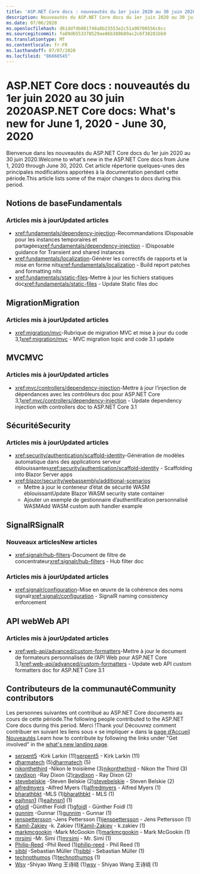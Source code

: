```yaml
---
title: 'ASP.NET Core docs : nouveautés du 1er juin 2020 au 30 juin 2020'
description: Nouveautés du ASP.NET Core docs du 1er juin 2020 au 30 juin 2020.
ms.date: 07/06/2020
ms.openlocfilehash: d61ddf4b081748a8b23553e2c51a90700556c6cc
ms.sourcegitcommit: fa89d6553378529ae86b388689ac2c6f38281bb9
ms.translationtype: MT
ms.contentlocale: fr-FR
ms.lasthandoff: 07/07/2020
ms.locfileid: "86060545"
---
```

# <a name="aspnet-core-docs-whats-new-for-june-1-2020---june-30-2020"></a><span data-ttu-id="da325-103">ASP.NET Core docs : nouveautés du 1er juin 2020 au 30 juin 2020</span><span class="sxs-lookup"><span data-stu-id="da325-103">ASP.NET Core docs: What's new for June 1, 2020 - June 30, 2020</span></span>

<span data-ttu-id="da325-104">Bienvenue dans les nouveautés du ASP.NET Core docs du 1er juin 2020 au 30 juin 2020.</span><span class="sxs-lookup"><span data-stu-id="da325-104">Welcome to what's new in the ASP.NET Core docs from June 1, 2020 through June 30, 2020.</span></span> <span data-ttu-id="da325-105">Cet article répertorie quelques-unes des principales modifications apportées à la documentation pendant cette période.</span><span class="sxs-lookup"><span data-stu-id="da325-105">This article lists some of the major changes to docs during this period.</span></span>

## <a name="fundamentals"></a><span data-ttu-id="da325-106">Notions de base</span><span class="sxs-lookup"><span data-stu-id="da325-106">Fundamentals</span></span>

### <a name="updated-articles"></a><span data-ttu-id="da325-107">Articles mis à jour</span><span class="sxs-lookup"><span data-stu-id="da325-107">Updated articles</span></span>

- <span data-ttu-id="da325-108"><xref:fundamentals/dependency-injection>-Recommandations IDisposable pour les instances temporaires et partagées</span><span class="sxs-lookup"><span data-stu-id="da325-108"><xref:fundamentals/dependency-injection> - IDisposable guidance for Transient and shared instances</span></span>
- <span data-ttu-id="da325-109"><xref:fundamentals/localization>-Générer les correctifs de rapports et la mise en forme nits</span><span class="sxs-lookup"><span data-stu-id="da325-109"><xref:fundamentals/localization> - Build report patches and formatting nits</span></span>
- <span data-ttu-id="da325-110"><xref:fundamentals/static-files>-Mettre à jour les fichiers statiques doc</span><span class="sxs-lookup"><span data-stu-id="da325-110"><xref:fundamentals/static-files> - Update Static files doc</span></span>

## <a name="migration"></a><span data-ttu-id="da325-111">Migration</span><span class="sxs-lookup"><span data-stu-id="da325-111">Migration</span></span>

### <a name="updated-articles"></a><span data-ttu-id="da325-112">Articles mis à jour</span><span class="sxs-lookup"><span data-stu-id="da325-112">Updated articles</span></span>

- <span data-ttu-id="da325-113"><xref:migration/mvc>-Rubrique de migration MVC et mise à jour du code 3,1</span><span class="sxs-lookup"><span data-stu-id="da325-113"><xref:migration/mvc> - MVC migration topic and code 3.1 update</span></span>

## <a name="mvc"></a><span data-ttu-id="da325-114">MVC</span><span class="sxs-lookup"><span data-stu-id="da325-114">MVC</span></span>

### <a name="updated-articles"></a><span data-ttu-id="da325-115">Articles mis à jour</span><span class="sxs-lookup"><span data-stu-id="da325-115">Updated articles</span></span>

- <span data-ttu-id="da325-116"><xref:mvc/controllers/dependency-injection>-Mettre à jour l’injection de dépendances avec les contrôleurs doc pour ASP.NET Core 3,1</span><span class="sxs-lookup"><span data-stu-id="da325-116"><xref:mvc/controllers/dependency-injection> - Update dependency injection with controllers doc to ASP.NET Core 3.1</span></span>

## <a name="security"></a><span data-ttu-id="da325-117">Sécurité</span><span class="sxs-lookup"><span data-stu-id="da325-117">Security</span></span>

### <a name="updated-articles"></a><span data-ttu-id="da325-118">Articles mis à jour</span><span class="sxs-lookup"><span data-stu-id="da325-118">Updated articles</span></span>

- <span data-ttu-id="da325-119"><xref:security/authentication/scaffold-identity>-Génération de modèles automatique dans des applications serveur éblouissantes</span><span class="sxs-lookup"><span data-stu-id="da325-119"><xref:security/authentication/scaffold-identity> - Scaffolding into Blazor Server apps</span></span>
- <xref:blazor/security/webassembly/additional-scenarios>
  - <span data-ttu-id="da325-120">Mettre à jour le conteneur d’état de sécurité WASM éblouissant</span><span class="sxs-lookup"><span data-stu-id="da325-120">Update Blazor WASM security state container</span></span>
  - <span data-ttu-id="da325-121">Ajouter un exemple de gestionnaire d’authentification personnalisé WASM</span><span class="sxs-lookup"><span data-stu-id="da325-121">Add WASM custom auth handler example</span></span>

## <a name="signalr"></a><span data-ttu-id="da325-122">SignalR</span><span class="sxs-lookup"><span data-stu-id="da325-122">SignalR</span></span>

### <a name="new-articles"></a><span data-ttu-id="da325-123">Nouveaux articles</span><span class="sxs-lookup"><span data-stu-id="da325-123">New articles</span></span>

- <span data-ttu-id="da325-124"><xref:signalr/hub-filters>-Document de filtre de concentrateur</span><span class="sxs-lookup"><span data-stu-id="da325-124"><xref:signalr/hub-filters> - Hub filter doc</span></span>

### <a name="updated-articles"></a><span data-ttu-id="da325-125">Articles mis à jour</span><span class="sxs-lookup"><span data-stu-id="da325-125">Updated articles</span></span>

- <span data-ttu-id="da325-126"><xref:signalr/configuration>-Mise en œuvre de la cohérence des noms signalr</span><span class="sxs-lookup"><span data-stu-id="da325-126"><xref:signalr/configuration> - SignalR naming consistency enforcement</span></span>

## <a name="web-api"></a><span data-ttu-id="da325-127">API web</span><span class="sxs-lookup"><span data-stu-id="da325-127">Web API</span></span>

### <a name="updated-articles"></a><span data-ttu-id="da325-128">Articles mis à jour</span><span class="sxs-lookup"><span data-stu-id="da325-128">Updated articles</span></span>

- <span data-ttu-id="da325-129"><xref:web-api/advanced/custom-formatters>-Mettre à jour le document de formateurs personnalisés de l’API Web pour ASP.NET Core 3,1</span><span class="sxs-lookup"><span data-stu-id="da325-129"><xref:web-api/advanced/custom-formatters> - Update web API custom formatters doc for ASP.NET Core 3.1</span></span>

## <a name="community-contributors"></a><span data-ttu-id="da325-130">Contributeurs de la communauté</span><span class="sxs-lookup"><span data-stu-id="da325-130">Community contributors</span></span>

<span data-ttu-id="da325-131">Les personnes suivantes ont contribué au ASP.NET Core documents au cours de cette période.</span><span class="sxs-lookup"><span data-stu-id="da325-131">The following people contributed to the ASP.NET Core docs during this period.</span></span> <span data-ttu-id="da325-132">Merci !</span><span class="sxs-lookup"><span data-stu-id="da325-132">Thank you!</span></span> <span data-ttu-id="da325-133">Découvrez comment contribuer en suivant les liens sous « se impliquer » dans la [page d’Accueil Nouveautés](index.yml).</span><span class="sxs-lookup"><span data-stu-id="da325-133">Learn how to contribute by following the links under "Get involved" in the [what's new landing page](index.yml).</span></span>

- <span data-ttu-id="da325-134">[serpent5](https://github.com/serpent5) -Kirk Larkin (11)</span><span class="sxs-lookup"><span data-stu-id="da325-134">[serpent5](https://github.com/serpent5) - Kirk Larkin (11)</span></span>
- <span data-ttu-id="da325-135">[dharmatech](https://github.com/dharmatech) (5)</span><span class="sxs-lookup"><span data-stu-id="da325-135">[dharmatech](https://github.com/dharmatech) (5)</span></span>
- <span data-ttu-id="da325-136">[nikonthethird](https://github.com/nikonthethird) -Nikon le troisième (3)</span><span class="sxs-lookup"><span data-stu-id="da325-136">[nikonthethird](https://github.com/nikonthethird) - Nikon the Third (3)</span></span>
- <span data-ttu-id="da325-137">[raydixon](https://github.com/raydixon) -Ray Dixon (2)</span><span class="sxs-lookup"><span data-stu-id="da325-137">[raydixon](https://github.com/raydixon) - Ray Dixon (2)</span></span>
- <span data-ttu-id="da325-138">[stevebelskie](https://github.com/stevebelskie) -Steven Belskie (2)</span><span class="sxs-lookup"><span data-stu-id="da325-138">[stevebelskie](https://github.com/stevebelskie) - Steven Belskie (2)</span></span>
- <span data-ttu-id="da325-139">[alfredmyers](https://github.com/alfredmyers) -Alfred Myers (1)</span><span class="sxs-lookup"><span data-stu-id="da325-139">[alfredmyers](https://github.com/alfredmyers) - Alfred Myers (1)</span></span>
- <span data-ttu-id="da325-140">[bharathbkt](https://github.com/bharathbkt) -MLS (1)</span><span class="sxs-lookup"><span data-stu-id="da325-140">[bharathbkt](https://github.com/bharathbkt) - MLS (1)</span></span>
- <span data-ttu-id="da325-141">[eajhnsn1](https://github.com/eajhnsn1) (1)</span><span class="sxs-lookup"><span data-stu-id="da325-141">[eajhnsn1](https://github.com/eajhnsn1) (1)</span></span>
- <span data-ttu-id="da325-142">[gfoidl](https://github.com/gfoidl) -Günther Foidl (1)</span><span class="sxs-lookup"><span data-stu-id="da325-142">[gfoidl](https://github.com/gfoidl) - Günther Foidl (1)</span></span>
- <span data-ttu-id="da325-143">[gunnim](https://github.com/gunnim) -Gunnar (1)</span><span class="sxs-lookup"><span data-stu-id="da325-143">[gunnim](https://github.com/gunnim) - Gunnar (1)</span></span>
- <span data-ttu-id="da325-144">[jenspettersson](https://github.com/jenspettersson) -Jens Pettersson (1)</span><span class="sxs-lookup"><span data-stu-id="da325-144">[jenspettersson](https://github.com/jenspettersson) - Jens Pettersson (1)</span></span>
- <span data-ttu-id="da325-145">[Kamil-Zakiev](https://github.com/Kamil-Zakiev) -k. Zakiev (1)</span><span class="sxs-lookup"><span data-stu-id="da325-145">[Kamil-Zakiev](https://github.com/Kamil-Zakiev) - k.zakiev (1)</span></span>
- <span data-ttu-id="da325-146">[markmcgookin](https://github.com/markmcgookin) -Mark McGookin (1)</span><span class="sxs-lookup"><span data-stu-id="da325-146">[markmcgookin](https://github.com/markmcgookin) - Mark McGookin (1)</span></span>
- <span data-ttu-id="da325-147">[mrsimi](https://github.com/mrsimi) -Mr. Simi (1)</span><span class="sxs-lookup"><span data-stu-id="da325-147">[mrsimi](https://github.com/mrsimi) - Mr. Simi (1)</span></span>
- <span data-ttu-id="da325-148">[Philip-Reed](https://github.com/philip-reed) -Phil Reed (1)</span><span class="sxs-lookup"><span data-stu-id="da325-148">[philip-reed](https://github.com/philip-reed) - Phil Reed (1)</span></span>
- <span data-ttu-id="da325-149">[sibbl](https://github.com/sibbl) -Sebastian Müller (1)</span><span class="sxs-lookup"><span data-stu-id="da325-149">[sibbl](https://github.com/sibbl) - Sebastian Müller (1)</span></span>
- <span data-ttu-id="da325-150">[technothumos](https://github.com/technothumos) (1)</span><span class="sxs-lookup"><span data-stu-id="da325-150">[technothumos](https://github.com/technothumos) (1)</span></span>
- <span data-ttu-id="da325-151">[Wsy](https://github.com/wsy) -Shiyao Wang 王诗峣 (1)</span><span class="sxs-lookup"><span data-stu-id="da325-151">[wsy](https://github.com/wsy) - Shiyao Wang 王诗峣 (1)</span></span>
